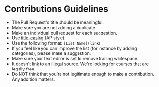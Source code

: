 # Contributions Guidelines

- The Pull Request's title should be meaningful.
- Make sure you are not adding a duplicate.
- Make an individual pull request for each suggestion.
- Use [title-casing](http://titlecapitalization.com) (AP style).
- Use the following format: `[List Name](link)`
- If you feel like you can improve the list (for instance by adding categories), please make a suggestion.
- Make sure your text editor is set to remove trailing whitespace.
- It doesn't link to an illegal source. We're looking for courses that are legally free.
- Do NOT think that you're not legitimate enough to make a contribution. Any addition matters.
